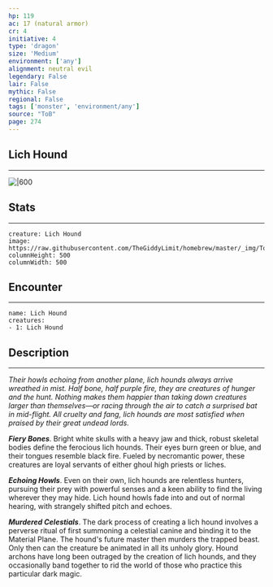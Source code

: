 ```yaml
---
hp: 119
ac: 17 (natural armor)
cr: 4
initiative: 4
type: 'dragon'    
size: 'Medium'
environment: ['any']
alignment: neutral evil
legendary: False
lair: False
mythic: False
regional: False
tags: ['monster', 'environment/any']
source: "ToB"
page: 274
---
```


## Lich Hound
---

![|600](https://raw.githubusercontent.com/TheGiddyLimit/homebrew/master/_img/ToB/Lich%20Hound.webp)

## Stats
---

```statblock
creature: Lich Hound
image: https://raw.githubusercontent.com/TheGiddyLimit/homebrew/master/_img/ToB/token/Lich%20Hound.png
columnHeight: 500
columnWidth: 500
```

## Encounter
---

```encounter-table
name: Lich Hound
creatures:
- 1: Lich Hound
```

## Description
---
_Their howls echoing from another plane, lich hounds always arrive wreathed in mist. Half bone, half purple fire, they are creatures of hunger and the hunt. Nothing makes them happier than taking down creatures larger than themselves—or racing through the air to catch a surprised bat in mid-flight. All cruelty and fang, lich hounds are most satisfied when praised by their great undead lords._

**_Fiery Bones_**. Bright white skulls with a heavy jaw and thick, robust skeletal bodies define the ferocious lich hounds. Their eyes burn green or blue, and their tongues resemble black fire. Fueled by necromantic power, these creatures are loyal servants of either ghoul high priests or liches.

**_Echoing Howls_**. Even on their own, lich hounds are relentless hunters, pursuing their prey with powerful senses and a keen ability to find the living wherever they may hide. Lich hound howls fade into and out of normal hearing, with strangely shifted pitch and echoes.

**_Murdered Celestials_**. The dark process of creating a lich hound involves a perverse ritual of first summoning a celestial canine and binding it to the Material Plane. The hound's future master then murders the trapped beast. Only then can the creature be animated in all its unholy glory. Hound archons have long been outraged by the creation of lich hounds, and they occasionally band together to rid the world of those who practice this particular dark magic.







